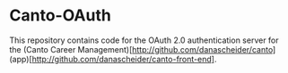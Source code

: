 # Canto-OAuth
This repository contains code for the OAuth 2.0 authentication server for the (Canto Career Management)[http://github.com/danascheider/canto] (app)[http://github.com/danascheider/canto-front-end].